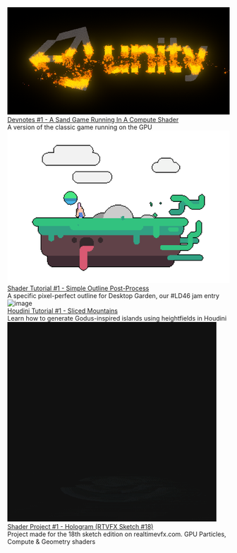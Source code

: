 <div class="card">
    <div>
        <img src="images/compute-game-of-life/sandgame_unity.png" alt="image" class="card_preview" /> 
    </div>
    <div class="card_child">
        <a href="devlogs/compute-game-of-life.html">Devnotes #1 - A Sand Game Running In A Compute Shader</a><br>
        A version of the classic game running on the GPU
    </div>
</div>

<div class="card">
    <div>
        <img src="images/simple-outline-post-process/header.png" alt="image" class="card_preview" /> 
    </div>
    <div class="card_child">
        <a href="articles/simple-outline-post-process.html">Shader Tutorial #1 - Simple Outline Post-Process</a><br>
        A specific pixel-perfect outline for Desktop Garden, our #LD46 jam entry
    </div>
</div>

<div class="card">
    <div>
        <img src="images/sliced-mountains/mountain_final.png" alt="image" class="card_preview" /> 
    </div>
    <div class="card_child">
        <a href="articles/sliced-mountains.html">Houdini Tutorial #1 - Sliced Mountains</a><br>
        Learn how to generate Godus-inspired islands using heightfields in Houdini
    </div>
</div>

<div class="card">
    <div>
        <img src="images/sketch-hologram/hologram.gif" alt="image" class="card_preview" /> 
    </div>
    <div class="card_child">
        <a href="articles/sketch-hologram.html">Shader Project #1 - Hologram (RTVFX Sketch #18)</a><br>
        Project made for the 18th sketch edition on realtimevfx.com. GPU Particles, Compute & Geometry shaders 
    </div>
</div>
